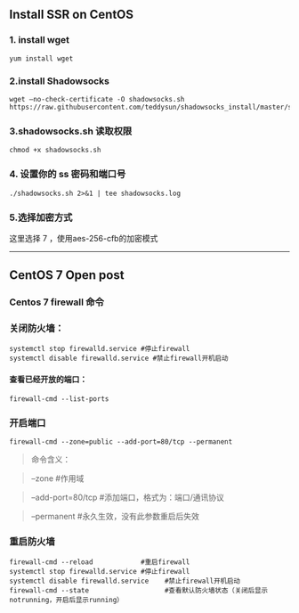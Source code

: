 ## Install SSR on CentOS

### 1. install wget
``` 
yum install wget 
```

### 2.install Shadowsocks
``` 
wget –no-check-certificate -O shadowsocks.sh https://raw.githubusercontent.com/teddysun/shadowsocks_install/master/shadowsocks.sh
``` 

### 3.shadowsocks.sh 读取权限
``` 
chmod +x shadowsocks.sh
``` 

### 4. 设置你的 ss 密码和端口号
``` 
./shadowsocks.sh 2>&1 | tee shadowsocks.log
``` 

### 5.选择加密方式

这里选择 7 ，使用aes-256-cfb的加密模式

---
## CentOS 7 Open post
### Centos 7 firewall 命令
### 关闭防火墙：

``` 
systemctl stop firewalld.service #停止firewall
systemctl disable firewalld.service #禁止firewall开机启动
``` 

#### 查看已经开放的端口：
``` 
firewall-cmd --list-ports
``` 
### 开启端口
``` 
firewall-cmd --zone=public --add-port=80/tcp --permanent
``` 


>命令含义：

>–zone #作用域

>–add-port=80/tcp #添加端口，格式为：端口/通讯协议

>–permanent #永久生效，没有此参数重启后失效

### 重启防火墙
``` 
firewall-cmd --reload            #重启firewall
systemctl stop firewalld.service #停止firewall
systemctl disable firewalld.service    #禁止firewall开机启动
firewall-cmd --state                   #查看默认防火墙状态（关闭后显示notrunning，开启后显示running）

``` 






